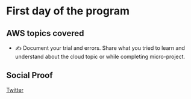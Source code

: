 <!--This is a template you can use for quick progress days. It removes a lot of the steps we encourage you to share in the longer template 000-DAY-ARTICLE-LONG-TEMPLATE.MD-->

# First day of the program

## AWS topics covered

- ✍️ Document your trial and errors. Share what you tried to learn and understand about the cloud topic or while completing micro-project.

## Social Proof

[Twitter](link)
